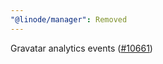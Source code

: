 ```yaml
---
"@linode/manager": Removed
---
```


Gravatar analytics events ([#10661](https://github.com/linode/manager/pull/10661))
